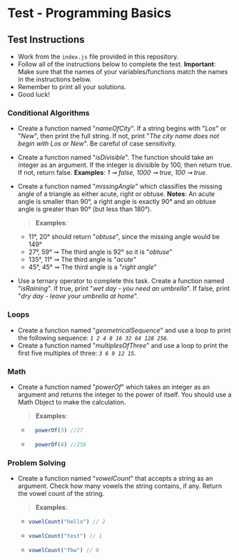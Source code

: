 # Test - Programming Basics 
## Test Instructions 
* Work from the `index.js` file provided in this repository.
* Follow all of the instructions below to complete the test. **Important**: Make sure that the names of your variables/functions match the names in the instructions below.
* Remember to print all your solutions. 
* Good luck!

### Conditional Algorithms 
* Create a function named "_nameOfCity_". If a string begins with "_Los_" or "_New_", then print the full string. If not, print "_The city name does not begin with Los or New_". Be careful of case sensitivity.

* Create a function named "_isDivisible_". The function should take an integer as an argument. If the integer is divisible by 100, then return true. If not, return false. **Examples**: _1 ➞ false_, _1000 ➞ true_, _100 ➞ true_.

* Create a function named "_missingAngle_" which classifies the missing angle of a triangle as either acute, right or obtuse. 
**Notes**: An acute angle is smaller than 90°, a right angle is exactly 90° and an obtuse angle is greater than 90°  (but less than 180°). 
    > **Examples**: 
    - 11°, 20° should return "_obtuse_", since the missing angle would be 149° 
    - 27°, 59° ➞ The third angle is 92° so it is "_obtuse_"
    - 135°, 11° ➞ The third angle is "_acute_" 
    - 45°, 45° ➞ The third angle is a "_right angle_"

* Use a ternary operator to complete this task. Create a function named "_isRaining_". If true, print "_wet day - you need an umbrella_". If false, print "_dry day - leave your umbrella at home_".

### Loops 
* Create a function named "_geometricalSequence_" and use a loop to print the following sequence: _`1 2 4 8 16 32 64 128 256`_.
* Create a function named "_multiplesOfThree_" and use a loop to print the first five multiples of three: _`3 6 9 12 15`_.

### Math 
* Create a function named "_powerOf_" which takes an integer as an argument and returns the integer to the power of itself. You should use a Math Object to make the calculation.
    > **Examples**:
    - ```javascript 
        powerOf(3) //27
        ```

    - ```javascript 
        powerOf(4) //256
        ```

### Problem Solving 
* Create a function named "_vowelCount_" that accepts a string as an argument. Check how many vowels the string contains, if any. Return the vowel count of the string. 
    > **Examples**: 
    - ```javascript
      vowelCount("hello") // 2
      ```
    - ```javascript
      vowelCount("test") // 1
      ```
    - ```javascript
      vowelCount("fbw") // 0
      ```
